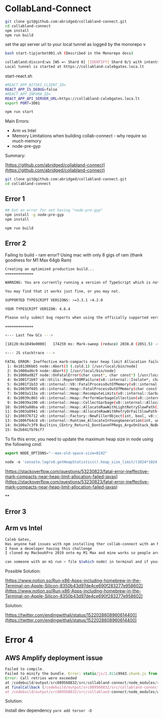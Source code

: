 # CollabLand-Connect

```bash
git clone git@github.com:abridged/collabland-connect.git
cd collabland-connect
npm install
npm run build
```

set the api server url to your local tunnel as logged by the monorepo v

```bash
bash start-tipjarbot001.sh (Described in the Monorepo docs)

collabland:discord:ws [WS => Shard 0] [IDENTIFY] Shard 0/1 with intents: 23 +1ms
Local tunnel is started at https://collabland-calebgates.loca.lt
```

start-react.sh

```bash
#REACT_APP_BITSKI_CLIENT_ID=
REACT_APP_IS_DEBUG=false
#REACT_APP_INFURA_ID=
REACT_APP_API_SERVER_URL=https://collabland-calebgates.loca.lt
export PORT=3001

npm run start
```

Main Errors:

- Arm vs Intel
- Memory Limitations when building collab-connect - why require so much memory
- node-pre-gyp

Summary:

[https://github.com/abridged/collabland-connect](https://github.com/abridged/collabland-connect)

```bash
git clone git@github.com:abridged/collabland-connect.git
cd collabland-connect

```

## Error 1

```bash
## Got an error for not having "node-pre-gyp"
npm install -g node-pre-gyp
npm install

npm run build
```

## Error 2

Failing to build - ram error? Using mac with only 8 gigs of ram (thank goodness for M1 Max 64gb Ram)

```bash
Creating an optimized production build...
=============

WARNING: You are currently running a version of TypeScript which is not officially supported by @typescript-eslint/typescript-estree.

You may find that it works just fine, or you may not.

SUPPORTED TYPESCRIPT VERSIONS: >=3.3.1 <4.2.0

YOUR TYPESCRIPT VERSION: 4.6.4

Please only submit bug reports when using the officially supported version.

=============

<--- Last few GCs --->

[18120:0x1049e0000]   174259 ms: Mark-sweep (reduce) 2038.8 (2051.5) -> 2036.9 (2055.3) MB, 1530.2 / 0.1 ms  (+ 0.1 ms in 251 steps since start of marking, biggest step 0.0 ms, walltime since start of marking 1647 ms) (average mu = 0.260, current mu = 0.2[18120:0x1049e0000]   176812 ms: Mark-sweep (reduce) 2039.9 (2055.2) -> 2038.4 (2054.2) MB, 2541.7 / 0.1 ms  (average mu = 0.126, current mu = 0.005) allocation failure scavenge might not succeed

<--- JS stacktrace --->

FATAL ERROR: Ineffective mark-compacts near heap limit Allocation failed - JavaScript heap out of memory
 1: 0x101306bb5 node::Abort() (.cold.1) [/usr/local/bin/node]
 2: 0x1000ad6c9 node::Abort() [/usr/local/bin/node]
 3: 0x1000ad82f node::OnFatalError(char const*, char const*) [/usr/local/bin/node]
 4: 0x1001f1b97 v8::Utils::ReportOOMFailure(v8::internal::Isolate*, char const*, bool) [/usr/local/bin/node]
 5: 0x1001f1b33 v8::internal::V8::FatalProcessOutOfMemory(v8::internal::Isolate*, char const*, bool) [/usr/local/bin/node]
 6: 0x10039f695 v8::internal::Heap::FatalProcessOutOfMemory(char const*) [/usr/local/bin/node]
 7: 0x1003a113a v8::internal::Heap::RecomputeLimits(v8::internal::GarbageCollector) [/usr/local/bin/node]
 8: 0x10039c865 v8::internal::Heap::PerformGarbageCollection(v8::internal::GarbageCollector, v8::GCCallbackFlags) [/usr/local/bin/node]
 9: 0x10039a190 v8::internal::Heap::CollectGarbage(v8::internal::AllocationSpace, v8::internal::GarbageCollectionReason, v8::GCCallbackFlags) [/usr/local/bin/node]
10: 0x1003a88ba v8::internal::Heap::AllocateRawWithLightRetrySlowPath(int, v8::internal::AllocationType, v8::internal::AllocationOrigin, v8::internal::AllocationAlignment) [/usr/local/bin/node]
11: 0x1003a8941 v8::internal::Heap::AllocateRawWithRetryOrFailSlowPath(int, v8::internal::AllocationType, v8::internal::AllocationOrigin, v8::internal::AllocationAlignment) [/usr/local/bin/node]
12: 0x100376712 v8::internal::Factory::NewFillerObject(int, bool, v8::internal::AllocationType, v8::internal::AllocationOrigin) [/usr/local/bin/node]
13: 0x1006f64c8 v8::internal::Runtime_AllocateInYoungGeneration(int, unsigned long*, v8::internal::Isolate*) [/usr/local/bin/node]
14: 0x100a7c3f9 Builtins_CEntry_Return1_DontSaveFPRegs_ArgvOnStack_NoBuiltinExit [/usr/local/bin/node]
15: 0x2b841fb76cf7
```

To fix this error, you need to update the maximum heap size in node using the following cmd:

```jsx
export NODE_OPTIONS="--max-old-space-size=8192"
```

```jsx
node -e 'console.log(v8.getHeapStatistics().heap_size_limit/(1024*1024))'
```

[https://stackoverflow.com/questions/53230823/fatal-error-ineffective-mark-compacts-near-heap-limit-allocation-failed-javas](https://stackoverflow.com/questions/53230823/fatal-error-ineffective-mark-compacts-near-heap-limit-allocation-failed-javas)

** 

## Error 3

## Arm vs Intel

```bash
Caleb Gates,
Has anyone had issues with npm installing ther collab-connect with an M1 non intel version of node?
I have a developer having this challenge
I cloned my MacbookPro 2019 onto my M1 Max and mine works so people are saying I have the intel version of node

can someone with an m1 run > file $(which node) in terminal and if your out put is v* /bin/node: Mach-O 64-bit executable arm64 please reach out - one of the people working on the proxy wallet is having issues getting setup and needs help.  My output is .nvm/versions/node/v16.0.0/bin/node: Mach-O 64-bit executable x86_64
```

Possible Solution:

[https://www.notion.so/Run-x86-Apps-including-homebrew-in-the-Terminal-on-Apple-Silicon-8350b43d97de4ce690f283277e958602](https://www.notion.so/Run-x86-Apps-including-homebrew-in-the-Terminal-on-Apple-Silicon-8350b43d97de4ce690f283277e958602)

Solution:

[https://twitter.com/endingwithali/status/1522028608960614400](https://twitter.com/endingwithali/status/1522028608960614400)

# Error 4

## AWS Amplify deployment issue

```jsx
Failed to compile.
Failed to minify the bundle. Error: static/js/2.011c9943.chunk.js from Terser
Error: Call retries were exceeded
at /codebuild/output/src089568832/src/collabland-connect/node_modules/react-scripts/scripts/build.js:188:23
at finalCallback (/codebuild/output/src089568832/src/collabland-connect/node_modules/webpack/lib/Compiler.js:257:39)
at /codebuild/output/src089568832/src/collabland-connect/node_modules/webpack/lib/Compiler.js:273:13
```

Solution:

Install dev dependency `yarn add terser -D`